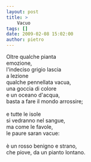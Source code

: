```yaml
---
layout: post
title: >
    Vacuo
tags: []
date: 2009-02-08 15:02:00
author: pietro
---
```

Oltre qualche pianta<br/>emozione,<br/>l'indeciso grigio lascia<br/>a lezione<br/>qualche pennellata vacua,<br/>una goccia di colore<br/>e un oceano d'acqua,<br/>basta a fare il mondo arrossire;<br/><br/>e tutte le isole<br/>si vedranno nel sangue,<br/>ma come le favole,<br/>le paure saran vacue:<br/><br/>è un rosso benigno e strano,<br/>che piove, da un pianto lontano.
